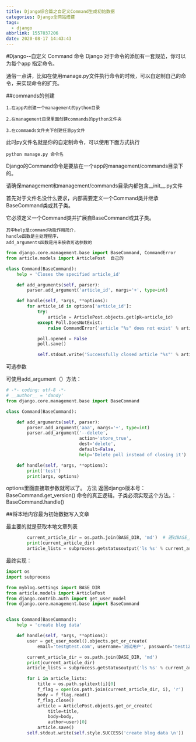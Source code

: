 ```yaml
---
title: Django综合篇之自定义Command生成初始数据
categories: Django全网站搭建
tags:
  - django
abbrlink: 1557037206
date: 2020-08-17 14:43:43
---
```

#Django--自定义 Command 命令
Django 对于命令的添加有一套规范，你可以为每个app 指定命令。

通俗一点讲，比如在使用manage.py文件执行命令的时候，可以自定制自己的命令，来实现命令的扩充。

##commands的创建

    1.在app内创建一个management的python目录
    
    2.在management目录里面创建commands的python文件夹
    
    3.在commands文件夹下创建任意py文件

此时py文件名就是你的自定制命令，可以使用下面方式执行
```shell script
python manage.py 命令名
```
Django的Command命令是要放在一个app的management/commands目录下的。

请确保management和management/commands目录内都包含__init__.py文件

  首先对于文件名没什么要求，内部需要定义一个Command类并继承BaseCommand类或其子类。

它必须定义一个Command类并扩展自BaseCommand或其子类。

    其中help是command功能作用简介，
    handle函数是主处理程序，
    add_arguments函数是用来接收可选参数的
```python
from django.core.management.base import BaseCommand, CommandError
from article.models import ArticlePost  自己的

class Command(BaseCommand):
    help = 'Closes the specified article_id'

    def add_arguments(self, parser):
        parser.add_argument('article_id', nargs='+', type=int)

    def handle(self, *args, **options):
        for article_id in options['article_id']:
            try:
                article = ArticlePost.objects.get(pk=article_id)
            except Poll.DoesNotExist:
                raise CommandError('article "%s" does not exist' % article_id)

            poll.opened = False
            poll.save()

            self.stdout.write('Successfully closed article "%s"' % article_id)
```
可选参数

可使用add_argument（）方法：
```python
# -*- coding: utf-8 -*-
# __author__ = 'dandy'
from django.core.management.base import BaseCommand

class Command(BaseCommand):

    def add_arguments(self, parser):
        parser.add_argument('aaa', nargs='+', type=int)
        parser.add_argument('--delete',
                            action='store_true',
                            dest='delete',
                            default=False,
                            help='Delete poll instead of closing it')

    def handle(self, *args, **options):
        print('test')
        print(args, options)
```
options里面直接取参数就可以了。
方法
返回django版本号：BaseCommand.get_version() 
命令的真正逻辑。子类必须实现这个方法。：BaseCommand.handle()

##将本地内容最为初始数据写入文章

最主要的就是获取本地文章列表
```python
        current_article_dir = os.path.join(BASE_DIR, 'md')	# 通过BASE_DIR 找到存贮文章的目录
        print(current_article_dir)
        article_lists = subprocess.getstatusoutput('ls %s' % current_article_dir)[1].split('\n')  #通过subprocess 命令得到当前目录下的内容
```

最终实现：
```python
import os
import subprocess

from myblog.settings import BASE_DIR
from article.models import ArticlePost
from django.contrib.auth import get_user_model
from django.core.management.base import BaseCommand


class Command(BaseCommand):
    help = 'create blog data'

    def handle(self, *args, **options):
        user = get_user_model().objects.get_or_create(
            email='test@test.com', username='测试用户', password='test123456')[0]

        current_article_dir = os.path.join(BASE_DIR, 'md')
        print(current_article_dir)
        article_lists = subprocess.getstatusoutput('ls %s' % current_article_dir)[1].split('\n')

        for i in article_lists:
            title = os.path.splitext(i)[0]
            f_flag = open(os.path.join(current_article_dir, i), 'r')
            body = f_flag.read()
            f_flag.close()
            article = ArticlePost.objects.get_or_create(
                title=title,
                body=body,
                author=user)[0]
            article.save()
        self.stdout.write(self.style.SUCCESS('create blog data \n'))

```


